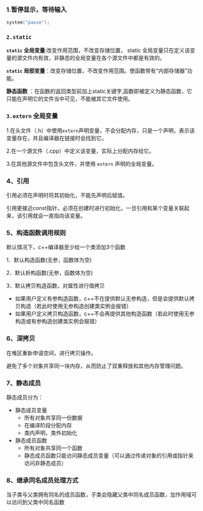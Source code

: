 ### 1.暂停显示，等待输入

```c++
system("pause");
```

### `2.static`

**`static` 全局变量**:改变作用范围，不改变存储位置， static 全局变量只在定义该变量的源文件内有效，非静态的全局变量在各个源文件中都是有效的。

**`static` 局部变量**：改变存储位置，不改变作用范围。使函数带有“内部存储器”功能。

**静态函数** ：在函数的返回类型前加上static关键字,函数即被定义为静态函数，它只能在声明它的文件当中可见，不能被其它文件使用。

### `3.extern` 全局变量

1.在头文件（.h）中使用`extern`声明变量，不会分配内存，只是一个声明，表示该变量存在，并且编译器在链接时会找到它。

2.在一个源文件（.cpp）中定义该变量，实际上分配内存给它。

3.在其他源文件中包含头文件，并使用 `extern` 声明的全局变量。

### 4、引用

引用必须在声明时将其初始化，不能先声明后赋值。

引用更接近const指针，必须在创建时进行初始化，一旦引用和某个变量关联起来，该引用就会一直指向该变量。

### 5、构造函数调用规则

默认情况下，c++编译器至少给一个类添加3个函数

1．默认构造函数(无参，函数体为空)

2．默认析构函数(无参，函数体为空)

3．默认拷贝构造函数，对属性进行值拷贝

- 如果用户定义有参构造函数，c++不在提供默认无参构造，但是会提供默认拷贝构造（若此时使用无参构造创建类实例会报错）
- 如果用户定义拷贝构造函数，c++不会再提供其他构造函数（若此时使用无参构造或有参构造创建类实例会报错）

### 6、深拷贝

在堆区重新申请空间，进行拷贝操作。

避免了多个对象共享同一块内存，从而防止了双重释放和其他内存管理问题。

### 7、静态成员

静态成员分为：

- 静态成员变量
  - 所有对象共享同一份数据
  - 在编译阶段分配内存
  - 类内声明，类外初始化
- 静态成员函数
  - 所有对象共享同一个函数
  - 静态成员函数只能访问静态成员变量（可以通过传递对象的引用或指针来访问非静态成员）

### 8、继承同名成员处理方式

当子类与父类拥有同名的成员函数，子类会隐藏父类中同名成员函数，加作用域可以访问到父类中同名函数
